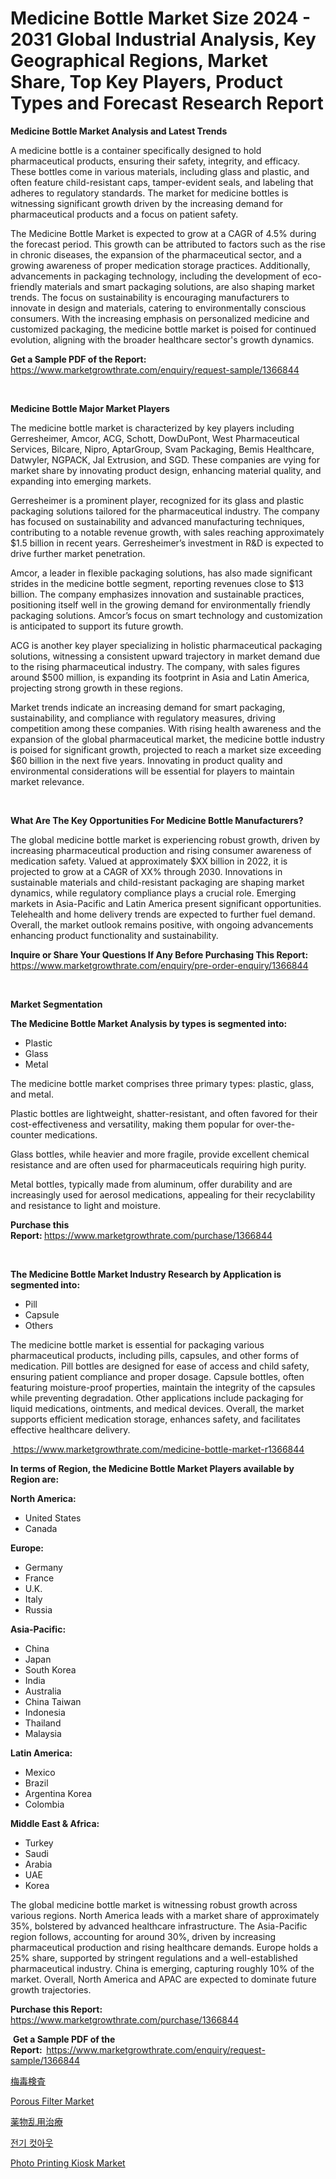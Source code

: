 <p><h1>Medicine Bottle Market Size 2024 - 2031 Global Industrial Analysis, Key Geographical Regions, Market Share, Top Key Players, Product Types and Forecast Research Report</h1></p><p><strong>Medicine Bottle Market Analysis and Latest Trends</strong></p>
<p><p>A medicine bottle is a container specifically designed to hold pharmaceutical products, ensuring their safety, integrity, and efficacy. These bottles come in various materials, including glass and plastic, and often feature child-resistant caps, tamper-evident seals, and labeling that adheres to regulatory standards. The market for medicine bottles is witnessing significant growth driven by the increasing demand for pharmaceutical products and a focus on patient safety.</p><p>The Medicine Bottle Market is expected to grow at a CAGR of 4.5% during the forecast period. This growth can be attributed to factors such as the rise in chronic diseases, the expansion of the pharmaceutical sector, and a growing awareness of proper medication storage practices. Additionally, advancements in packaging technology, including the development of eco-friendly materials and smart packaging solutions, are also shaping market trends. The focus on sustainability is encouraging manufacturers to innovate in design and materials, catering to environmentally conscious consumers. With the increasing emphasis on personalized medicine and customized packaging, the medicine bottle market is poised for continued evolution, aligning with the broader healthcare sector's growth dynamics.</p></p>
<p><strong>Get a Sample PDF of the Report:&nbsp;</strong> <a href="https://www.marketgrowthrate.com/enquiry/request-sample/1366844">https://www.marketgrowthrate.com/enquiry/request-sample/1366844</a></p>
<p>&nbsp;</p>
<p><strong>Medicine Bottle Major Market Players</strong></p>
<p><p>The medicine bottle market is characterized by key players including Gerresheimer, Amcor, ACG, Schott, DowDuPont, West Pharmaceutical Services, Bilcare, Nipro, AptarGroup, Svam Packaging, Bemis Healthcare, Datwyler, NGPACK, Jal Extrusion, and SGD. These companies are vying for market share by innovating product design, enhancing material quality, and expanding into emerging markets.</p><p>Gerresheimer is a prominent player, recognized for its glass and plastic packaging solutions tailored for the pharmaceutical industry. The company has focused on sustainability and advanced manufacturing techniques, contributing to a notable revenue growth, with sales reaching approximately $1.5 billion in recent years. Gerresheimer’s investment in R&D is expected to drive further market penetration.</p><p>Amcor, a leader in flexible packaging solutions, has also made significant strides in the medicine bottle segment, reporting revenues close to $13 billion. The company emphasizes innovation and sustainable practices, positioning itself well in the growing demand for environmentally friendly packaging solutions. Amcor’s focus on smart technology and customization is anticipated to support its future growth.</p><p>ACG is another key player specializing in holistic pharmaceutical packaging solutions, witnessing a consistent upward trajectory in market demand due to the rising pharmaceutical industry. The company, with sales figures around $500 million, is expanding its footprint in Asia and Latin America, projecting strong growth in these regions.</p><p>Market trends indicate an increasing demand for smart packaging, sustainability, and compliance with regulatory measures, driving competition among these companies. With rising health awareness and the expansion of the global pharmaceutical market, the medicine bottle industry is poised for significant growth, projected to reach a market size exceeding $60 billion in the next five years. Innovating in product quality and environmental considerations will be essential for players to maintain market relevance.</p></p>
<p>&nbsp;</p>
<p><strong>What Are The Key Opportunities For Medicine Bottle Manufacturers?</strong></p>
<p><p>The global medicine bottle market is experiencing robust growth, driven by increasing pharmaceutical production and rising consumer awareness of medication safety. Valued at approximately $XX billion in 2022, it is projected to grow at a CAGR of XX% through 2030. Innovations in sustainable materials and child-resistant packaging are shaping market dynamics, while regulatory compliance plays a crucial role. Emerging markets in Asia-Pacific and Latin America present significant opportunities. Telehealth and home delivery trends are expected to further fuel demand. Overall, the market outlook remains positive, with ongoing advancements enhancing product functionality and sustainability.</p></p>
<p><strong>Inquire or Share Your Questions If Any Before Purchasing This Report:</strong> <a href="https://www.marketgrowthrate.com/enquiry/pre-order-enquiry/1366844">https://www.marketgrowthrate.com/enquiry/pre-order-enquiry/1366844</a></p>
<p>&nbsp;</p>
<p><strong>Market Segmentation</strong></p>
<p><strong>The Medicine Bottle Market Analysis by types is segmented into:</strong></p>
<p><ul><li>Plastic</li><li>Glass</li><li>Metal</li></ul></p>
<p><p>The medicine bottle market comprises three primary types: plastic, glass, and metal. </p><p>Plastic bottles are lightweight, shatter-resistant, and often favored for their cost-effectiveness and versatility, making them popular for over-the-counter medications. </p><p>Glass bottles, while heavier and more fragile, provide excellent chemical resistance and are often used for pharmaceuticals requiring high purity. </p><p>Metal bottles, typically made from aluminum, offer durability and are increasingly used for aerosol medications, appealing for their recyclability and resistance to light and moisture.</p></p>
<p><strong>Purchase this Report:&nbsp;</strong><a href="https://www.marketgrowthrate.com/purchase/1366844">https://www.marketgrowthrate.com/purchase/1366844</a></p>
<p>&nbsp;</p>
<p><strong>The Medicine Bottle Market Industry Research by Application is segmented into:</strong></p>
<p><ul><li>Pill</li><li>Capsule</li><li>Others</li></ul></p>
<p><p>The medicine bottle market is essential for packaging various pharmaceutical products, including pills, capsules, and other forms of medication. Pill bottles are designed for ease of access and child safety, ensuring patient compliance and proper dosage. Capsule bottles, often featuring moisture-proof properties, maintain the integrity of the capsules while preventing degradation. Other applications include packaging for liquid medications, ointments, and medical devices. Overall, the market supports efficient medication storage, enhances safety, and facilitates effective healthcare delivery.</p></p>
<p><a href="https://www.marketgrowthrate.com/medicine-bottle-market-r1366844">&nbsp;https://www.marketgrowthrate.com/medicine-bottle-market-r1366844</a></p>
<p><strong>In terms of Region, the Medicine Bottle Market Players available by Region are:</strong></p>
<p>
    <p> <strong> North America: </strong>
        <ul>
            <li>United States</li>
            <li>Canada</li>
        </ul>
        </p> 
    <p> <strong> Europe: </strong>
        <ul>
            <li>Germany</li>
            <li>France</li>
            <li>U.K.</li>
            <li>Italy</li>
            <li>Russia</li>
        </ul>
        </p> 
    <p> <strong> Asia-Pacific: </strong>
        <ul>
            <li>China</li>
            <li>Japan</li>
            <li>South Korea</li>
            <li>India</li>
            <li>Australia</li>
            <li>China Taiwan</li>
            <li>Indonesia</li>
            <li>Thailand</li>
            <li>Malaysia</li>
        </ul>
        </p> 
    <p> <strong> Latin America: </strong>
        <ul>
            <li>Mexico</li>
            <li>Brazil</li>
            <li>Argentina Korea</li>
            <li>Colombia</li>
        </ul>
        </p> 
    <p> <strong> Middle East & Africa: </strong>
        <ul>
            <li>Turkey</li>
            <li>Saudi</li>
            <li>Arabia</li>
            <li>UAE</li>
            <li>Korea</li>
        </ul>
    </p>
    </p>
<p><p>The global medicine bottle market is witnessing robust growth across various regions. North America leads with a market share of approximately 35%, bolstered by advanced healthcare infrastructure. The Asia-Pacific region follows, accounting for around 30%, driven by increasing pharmaceutical production and rising healthcare demands. Europe holds a 25% share, supported by stringent regulations and a well-established pharmaceutical industry. China is emerging, capturing roughly 10% of the market. Overall, North America and APAC are expected to dominate future growth trajectories.</p></p>
<p><strong>Purchase this Report: </strong><a href="https://www.marketgrowthrate.com/purchase/1366844">https://www.marketgrowthrate.com/purchase/1366844</a></p>
<p>&nbsp;<strong>Get a Sample PDF of the Report:&nbsp;&nbsp;</strong><a href="https://www.marketgrowthrate.com/enquiry/request-sample/1366844">https://www.marketgrowthrate.com/enquiry/request-sample/1366844</a></p>
<p><strong></strong></p>
<p><p><a href="https://medium.com/@hopperjosue14/%E3%82%B0%E3%83%AD%E3%83%BC%E3%83%90%E3%83%AB%E6%A2%85%E6%AF%92%E6%A4%9C%E6%9F%BB%E5%B8%82%E5%A0%B4%E3%81%AE%E3%83%88%E3%83%AC%E3%83%B3%E3%83%89%E3%81%AB%E9%96%A2%E3%81%99%E3%82%8B%E6%88%A6%E7%95%A5%E7%9A%84%E3%82%A4%E3%83%B3%E3%82%B5%E3%82%A4%E3%83%88-2024-2031%E5%B9%B4-111%E3%83%9A%E3%83%BC%E3%82%B8%E3%81%AB%E3%82%8F%E3%81%9F%E3%81%A3%E3%81%A6%E3%82%AB%E3%83%90%E3%83%BC%E3%81%95%E3%82%8C%E3%81%A6%E3%81%84%E3%81%BE%E3%81%99-d219aaf0ac9a?postPublishedType=repub">梅毒検査</a></p><p><a href="https://www.linkedin.com/pulse/evaluating-global-porous-filter-market-trends-growth-tebje?trackingId=CK52TRgSS7aSi3X0RNi6Aw%3D%3D">Porous Filter Market</a></p><p><a href="https://medium.com/@hopperjosue14/%E6%88%A6%E7%95%A5%E7%9A%84%E5%B8%82%E5%A0%B4%E6%B4%9E%E5%AF%9F-%E3%82%B0%E3%83%AD%E3%83%BC%E3%83%90%E3%83%AB%E3%81%AA%E8%96%AC%E7%89%A9%E4%B9%B1%E7%94%A8%E6%B2%BB%E7%99%82%E5%B8%82%E5%A0%B4%E3%81%AE%E9%A2%A8%E6%99%AF%E3%82%92%E6%8E%A2%E3%82%8B-2024%E5%B9%B4-2031%E5%B9%B4-86853c785d2f?postPublishedType=repub">薬物乱用治療</a></p><p><a href="https://medium.com/@samiaahmed980/%EC%8B%9C%EC%9E%A5-%ED%86%B5%EC%B0%B0-%EA%B8%80%EB%A1%9C%EB%B2%8C-%EC%A0%84%EA%B8%B0-%EC%BB%B7%EC%95%84%EC%9B%83-%EC%8B%9C%EC%9E%A5-%EC%A0%84%EB%A7%9D-%EB%B0%8F-%ED%98%81%EC%8B%A0-%ED%8A%B8%EB%A0%8C%EB%93%9C-2024-2031-bf72e29aa10a?postPublishedType=repub">전기 컷아웃</a></p><p><a href="https://www.linkedin.com/pulse/what-current-future-prospects-photo-printing-kiosk-market-analysis-ru3ve?trackingId=I4HhezCCRsyXFsRAQiGObw%3D%3D">Photo Printing Kiosk Market</a></p></p>